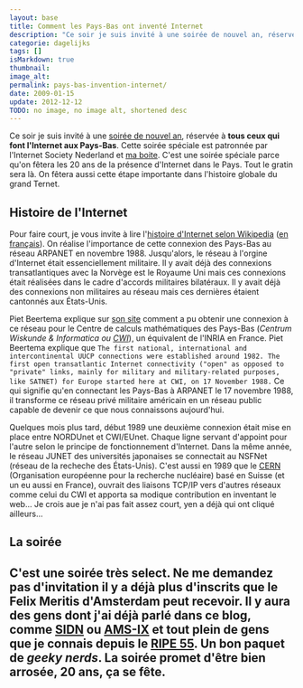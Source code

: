 ```yaml
---
layout: base
title: Comment les Pays-Bas ont inventé Internet
description: "Ce soir je suis invité à une soirée de nouvel an, réservée à tous ceux qui font l'Internet aux Pays-Bas. Cette soirée spéciale est patronnée par l'Internet Society Nederland."
categorie: dagelijks
tags: []
isMarkdown: true
thumbnail: 
image_alt: 
permalink: pays-bas-invention-internet/
date: 2009-01-15
update: 2012-12-12
TODO: no image, no image alt, shortened desc
---
```


Ce soir je suis invité à une [soirée de nouvel an](http://isoc.nl/activ/2009-nieuwjaar.htm), réservée à **tous ceux qui font l'Internet aux Pays-Bas**. Cette soirée spéciale est patronnée par l'Internet Society Nederland et [ma boite](/mon-nouveau-boulot-3). C'est une soirée spéciale parce qu'on fêtera les 20 ans de la présence d'Internet dans le Pays. Tout le gratin sera là. On fêtera aussi cette étape importante dans l'histoire globale du grand Ternet.

## Histoire de l'Internet

Pour faire court, je vous invite à lire l'[histoire d'Internet selon Wikipedia](http://en.wikipedia.org/wiki/History_of_the_Internet#TCP.2FIP_becomes_worldwide) ([en français](http://fr.wikipedia.org/wiki/Histoire_d%27Internet)). On réalise l'importance de cette connexion des Pays-Bas au réseau ARPANET en novembre 1988. Jusqu'alors, le réseau à l'orgine d'Internet était essenciellement militaire. Il y avait déjà des connexions transatlantiques avec la Norvège est le Royaume Uni mais ces connexions était réalisées dans le cadre d'accords militaires bilatéraux. Il y avait déjà des connexions non militaires au réseau mais ces dernières étaient cantonnés aux États-Unis.

Piet Beertema explique sur [son site](http://www.godfatherof.nl/) comment a pu obtenir une connexion à ce réseau pour le Centre de calculs mathématiques des Pays-Bas (*Centrum Wiskunde & Informatica ou [CWI](http://www.cwi.nl/)*), un équivalent de l'INRIA en France.
Piet Beertema explique que ``The first national, international and intercontinental UUCP connections were established around 1982. The first open transatlantic Internet connectivity ("open" as opposed to "private" links, mainly for military and military-related purposes, like SATNET) for Europe started here at CWI, on 17 November 1988.`` Ce qui signifie qu'en connectant les Pays-Bas à ARPANET le 17 novembre 1988, il transforme ce réseau privé militaire américain en un réseau public capable de devenir ce que nous connaissons aujourd'hui.

Quelques mois plus tard, début 1989 une deuxième connexion était mise en place entre NORDUnet et CWI/EUnet. Chaque ligne servant d'appoint pour l'autre selon le principe de fonctionnement d'Internet. Dans la même année, le réseau JUNET des universités japonaises se connectait au NSFNet (réseau de la recheche des États-Unis). C'est aussi en 1989 que le [CERN](http://www.cern.ch/) (Organisation européenne pour la recherche nucléaire) basé en Suisse (et un eu aussi en France), ouvrait des liaisons TCP/IP vers d'autres réseaux comme celui du CWI et apporta sa modique contribution en inventant le web... Je crois aue je n'ai pas fait assez court, yen a déjà qui ont cliqué ailleurs...

## La soirée
C'est une soirée très select. Ne me demandez pas d'invitation il y a déjà plus d'inscrits que le Felix Meritis d'Amsterdam peut recevoir. Il y aura des gens dont j'ai déjà parlé dans ce blog, comme [SIDN](/trois-millions-de-domaines) ou [AMS-IX](/amsterdam-premier-point-d-echange-du-monde) et tout plein de gens que je connais depuis le [RIPE 55](/c-etait-ripe-55-meeting). Un bon paquet de *geeky nerds*. La soirée promet d'être bien arrosée, 20 ans, ça se fête.
---